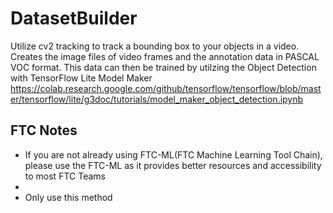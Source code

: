# DatasetBuilder
Utilize cv2 tracking to track a bounding box to your objects in a video. Creates the image files of video frames and the annotation data in PASCAL VOC format. This data can then be trained by utilzing the Object Detection with TensorFlow Lite Model Maker
https://colab.research.google.com/github/tensorflow/tensorflow/blob/master/tensorflow/lite/g3doc/tutorials/model_maker_object_detection.ipynb
## FTC Notes
- If you are not already using FTC-ML(FTC Machine Learning Tool Chain), please use the FTC-ML as it provides better resources and accessibility to most FTC Teams
- 
- Only use this method 
